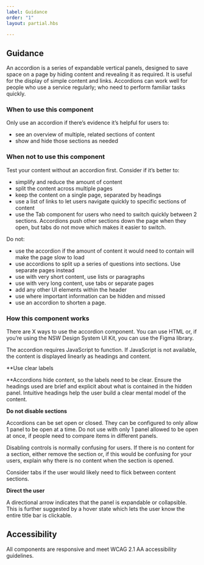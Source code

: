 ```yaml
---
label: Guidance
order: "1"
layout: partial.hbs

---
```

## Guidance

An accordion is a series of expandable vertical panels, designed to save space on a page by hiding content and revealing it as required. It is useful for the display of simple content and links. Accordions can work well for people who use a service regularly; who need to perform familiar tasks quickly.

### When to use this component

Only use an accordion if there’s evidence it’s helpful for users to:

* see an overview of multiple, related sections of content
* show and hide those sections as needed

### When not to use this component

Test your content without an accordion first. Consider if it’s better to:

* simplify and reduce the amount of content
* split the content across multiple pages
* keep the content on a single page, separated by headings
* use a list of links to let users navigate quickly to specific sections of content
* use the Tab component for users who need to switch quickly between 2 sections. Accordions push other sections down the page when they open, but tabs do not move which makes it easier to switch.

Do not:

* use the accordion if the amount of content it would need to contain will make the page slow to load
* use accordions to split up a series of questions into sections. Use separate pages instead
* use with very short content, use lists or paragraphs
* use with very long content, use tabs or separate pages
* add any other UI elements within the header
* use where important information can be hidden and missed
* use an accordion to shorten a page.

### How this component works

There are X ways to use the accordion component. You can use HTML or, if you’re using the NSW Design System UI Kit, you can use the Figma library.

The accordion requires JavaScript to function. If JavaScript is not available, the content is displayed linearly as headings and content.

**Use clear labels  
   
**Accordions hide content, so the labels need to be clear. Ensure the headings used are brief and explicit about what is contained in the hidden panel. Intuitive headings help the user build a clear mental model of the content.

**Do not disable sections**

Accordions can be set open or closed. They can be configured to only allow 1 panel to be open at a time. Do not use with only 1 panel allowed to be open at once, if people need to compare items in different panels.

Disabling controls is normally confusing for users. If there is no content for a section, either remove the section or, if this would be confusing for your users, explain why there is no content when the section is opened.  
   
Consider tabs if the user would likely need to flick between content sections.

**Direct the user**

A directional arrow indicates that the panel is expandable or collapsible. This is further suggested by a hover state which lets the user know the entire title bar is clickable.

## Accessibility

All components are responsive and meet WCAG 2.1 AA accessibility guidelines.